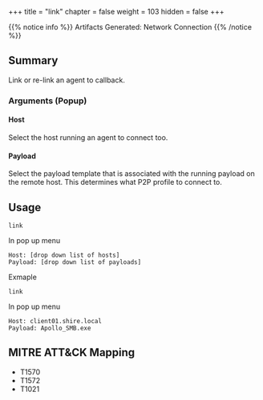 +++
title = "link"
chapter = false
weight = 103
hidden = false
+++

{{% notice info %}}
Artifacts Generated: Network Connection
{{% /notice %}}

## Summary
Link or re-link an agent to callback.

### Arguments (Popup)
#### Host
Select the host running an agent to connect too.

#### Payload
Select the payload template that is associated with the running payload on the remote host. This determines what P2P profile to connect to.

## Usage
```
link
```
In pop up menu
```
Host: [drop down list of hosts]
Payload: [drop down list of payloads] 
```

Exmaple
```
link
```
In pop up menu
```
Host: client01.shire.local
Payload: Apollo_SMB.exe
```


## MITRE ATT&CK Mapping

- T1570
- T1572
- T1021